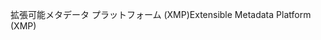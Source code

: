 <span data-ttu-id="ea65b-101">拡張可能メタデータ プラットフォーム (XMP)</span><span class="sxs-lookup"><span data-stu-id="ea65b-101">Extensible Metadata Platform (XMP)</span></span>
